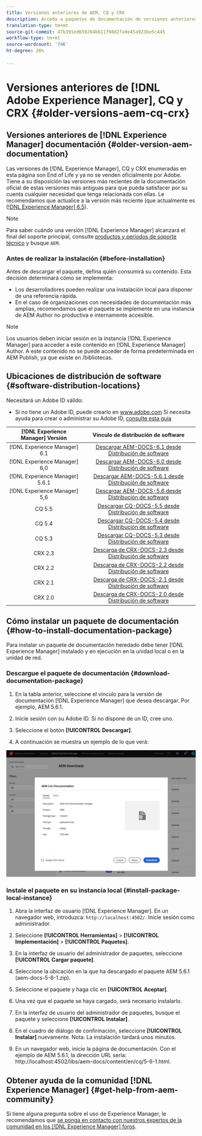 ```yaml
---
title: Versiones anteriores de AEM, CQ y CRX
description: Acceda a paquetes de documentación de versiones anteriores de Adobe Experience Manager, CQ y CRX.
translation-type: tm+mt
source-git-commit: 47b391ed659264b611f08d2fa9e45a923be5c445
workflow-type: tm+mt
source-wordcount: '746'
ht-degree: 26%

---
```



# Versiones anteriores de [!DNL Adobe Experience Manager], CQ y CRX {#older-versions-aem-cq-crx}

## Versiones anteriores de [!DNL Experience Manager] documentación {#older-version-aem-documentation}

Las versiones de [!DNL Experience Manager], CQ y CRX enumeradas en esta página son End of Life y ya no se venden oficialmente por Adobe. Tiene a su disposición las versiones más recientes de la documentación oficial de estas versiones más antiguas para que pueda satisfacer por su cuenta cualquier necesidad que tenga relacionada con ellas. Le recomendamos que actualice a la versión más reciente (que actualmente es [[!DNL Experience Manager] 6.5](https://experienceleague.adobe.com/docs/experience-manager-65.html)).

>[!NOTE]
>
>Para saber cuándo una versión [!DNL Experience Manager] alcanzará el final del soporte principal, consulte [productos y períodos de soporte técnico](https://helpx.adobe.com/support/programs/eol-matrix.html) y busque `AEM`.

### Antes de realizar la instalación {#before-installation}

Antes de descargar el paquete, defina quién consumirá su contenido. Esta decisión determinará cómo se implementa:

* Los desarrolladores pueden realizar una instalación local para disponer de una referencia rápida.
* En el caso de organizaciones con necesidades de documentación más amplias, recomendamos que el paquete se implemente en una instancia de AEM Author no productiva e internamente accesible.

>[!NOTE]
>
>Los usuarios deben iniciar sesión en la instancia [!DNL Experience Manager] para acceder a este contenido en [!DNL Experience Manager] Author. A este contenido no se puede acceder de forma predeterminada en AEM Publish, ya que existe en /bibliotecas.

## Ubicaciones de distribución de software {#software-distribution-locations}

Necesitará un Adobe ID válido:

* Si no tiene un Adobe ID, puede crearlo en www.adobe.com
Si necesita ayuda para crear o administrar su Adobe ID, [consulte esta guía](https://helpx.adobe.com/manage-account.html)

| [!DNL Experience Manager] Versión | Vínculo de distribución de software |
|:-----------:|:--------------------------------------------------:|
| [!DNL Experience Manager] 6.1 | [Descargar AEM-DOCS-6.1 desde Distribución de software](https://experience.adobe.com/#/downloads/content/software-distribution/en/aem.html?package=/content/software-distribution/en/details.html/content/dam/aem/public/adobe/packages/aem-docs/aem-docs-6-1.zip) |
| [!DNL Experience Manager] 6,0 | [Descargar AEM-DOCS-6.0 desde Distribución de software](https://experience.adobe.com/#/downloads/content/software-distribution/en/aem.html?package=/content/software-distribution/en/details.html/content/dam/aem/public/adobe/packages/aem-docs/aem-docs-6-0.zip) |
| [!DNL Experience Manager] 5.6.1 | [Descargar AEM-DOCS-5.6.1 desde Distribución de software](https://experience.adobe.com/#/downloads/content/software-distribution/en/aem.html?package=/content/software-distribution/en/details.html/content/dam/aem/public/adobe/packages/aem-docs/aem-docs-5-6-1.zip) |
| [!DNL Experience Manager] 5,6 | [Descargar AEM-DOCS-5.6 desde Distribución de software](https://experience.adobe.com/#/downloads/content/software-distribution/en/aem.html?package=/content/software-distribution/en/details.html/content/dam/aem/public/adobe/packages/aem-docs/aem-docs-5-6.zip) |
| CQ 5.5 | [Descargar CQ-DOCS-5.5 desde Distribución de software](https://experience.adobe.com/#/downloads/content/software-distribution/en/aem.html?package=%2Fcontent%2Fsoftware-distribution%2Fen%2Fdetails.html%2Fcontent%2Fdam%2Faem%2Fpublic%2Fadobe%2Fpackages%2Faem-docs%2Faem-docs-5-5.zip) |
| CQ 5.4 | [Descargar CQ-DOCS-5.4 desde Distribución de software](https://experience.adobe.com/#/downloads/content/software-distribution/en/aem.html?package=/content/software-distribution/en/details.html/content/dam/aem/public/adobe/packages/aem-docs/aem-docs-5-4.zip) |
| CQ 5.3 | [Descargar CQ-DOCS-5.3 desde Distribución de software](https://experience.adobe.com/#/downloads/content/software-distribution/en/aem.html?package=/content/software-distribution/en/details.html/content/dam/aem/public/adobe/packages/aem-docs/aem-docs-5-3.zip) |
| CRX 2.3 | [Descarga de CRX-DOCS-2.3 desde Distribución de software](https://experience.adobe.com/#/downloads/content/software-distribution/en/aem.html?package=/content/software-distribution/en/details.html/content/dam/aem/public/adobe/packages/aem-docs/crx-docs-2-3.zip) |
| CRX 2.2 | [Descarga de CRX-DOCS-2.2 desde Distribución de software](https://experience.adobe.com/#/downloads/content/software-distribution/en/aem.html?package=/content/software-distribution/en/details.html/content/dam/aem/public/adobe/packages/aem-docs/crx-docs-2-2.zip) |
| CRX 2.1 | [Descarga de CRX-DOCS-2.1 desde Distribución de software](https://experience.adobe.com/#/downloads/content/software-distribution/en/aem.html?package=/content/software-distribution/en/details.html/content/dam/aem/public/adobe/packages/aem-docs/crx-docs-2-1.zip) |
| CRX 2.0 | [Descarga de CRX-DOCS-2.0 desde Distribución de software](https://experience.adobe.com/#/downloads/content/software-distribution/en/aem.html?package=/content/software-distribution/en/details.html/content/dam/aem/public/adobe/packages/aem-docs/crx-docs-2-0.zip) |

## Cómo instalar un paquete de documentación {#how-to-install-documentation-package}

Para instalar un paquete de documentación heredado debe tener [!DNL Experience Manager] instalado y en ejecución en la unidad local o en la unidad de red.

### Descargue el paquete de documentación {#download-documentation-package}

1. En la tabla anterior, seleccione el vínculo para la versión de documentación [!DNL Experience Manager] que desea descargar. Por ejemplo, AEM 5.6.1.

1. Inicie sesión con su Adobe ID. Si no dispone de un ID, cree uno.

1. Seleccione el botón **[!UICONTROL Descargar]**.

1. A continuación se muestra un ejemplo de lo que verá:

![Ejemplo de distribución de software](assets/screen_shot_2020-07-10at161922.jpg)

### Instale el paquete en su instancia local {#install-package-local-instance}

1. Abra la interfaz de usuario [!DNL Experience Manager]. En un navegador web, introduzca: `http://localhost:4502/`. Inicie sesión como administrador.

1. Seleccione **[!UICONTROL Herramientas]** > **[!UICONTROL Implementación]** > **[!UICONTROL Paquetes]**.

1. En la interfaz de usuario del administrador de paquetes, seleccione **[!UICONTROL Cargar paquete]**.

1. Seleccione la ubicación en la que ha descargado el paquete AEM 5.6.1 (aem-docs-5-6-1.zip).

1. Seleccione el paquete y haga clic en **[!UICONTROL Aceptar]**.

1. Una vez que el paquete se haya cargado, será necesario instalarlo.

1. En la interfaz de usuario del administrador de paquetes, busque el paquete y seleccione **[!UICONTROL Instalar]**.

1. En el cuadro de diálogo de confirmación, seleccione **[!UICONTROL Instalar]** nuevamente. Nota: La instalación tardará unos minutos.

1. En un navegador web, inicie la página de documentación. Con el ejemplo de AEM 5.6.1, la dirección URL sería: http://localhost:4502/libs/aem-docs/content/en/cq/5-6-1.html.

## Obtener ayuda de la comunidad [!DNL Experience Manager] {#get-help-from-aem-community}

Si tiene alguna pregunta sobre el uso de Experience Manager, le recomendamos que [se ponga en contacto con nuestros expertos de la comunidad en los  [!DNL Experience Manager] foros](https://experienceleaguecommunities.adobe.com/t5/adobe-experience-manager/ct-p/adobe-experience-manager-community).
